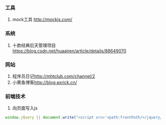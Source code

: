 ### 工具

1. mock工具 <http://mockjs.com/>


### 系统

1. 十款经典后天管理项目<https://blog.csdn.net/huaairen/article/details/88649070>

### 网站

1. 程序员日记<http://mhtclub.com/channel/2>
2. 小黄鱼博客<http://blog.exrick.cn/>

### 前端技术

1. 向页面写入js

```javascript
window.jQuery || document.write("<script src='<path:frontPath/>/jquery/jquery-base/jquery.js'>"+"<"+"/script>");
```

